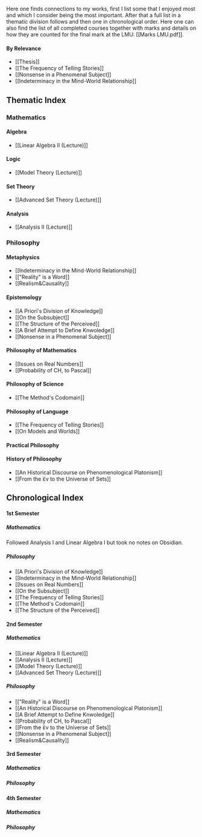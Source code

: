 Here one finds connections to my works, first I list some that I enjoyed most and which I consider being the most important. After that a full list in a thematic division follows and then one in chronological order.
Here one can also find the list of all completed courses together with marks and details on how they are counted for the final mark at the LMU: [[Marks LMU.pdf]].
#### By Relevance
- [[Thesis]]
- [[The Frequency of Telling Stories]]
- [[Nonsense in a Phenomenal Subject]]
- [[Indeterminacy in the Mind-World Relationship]]
## Thematic Index
### Mathematics
#### Algebra
- [[Linear Algebra II (Lecture)]]
#### Logic
- [[Model Theory (Lecture)]]
#### Set Theory
- [[Advanced Set Theory (Lecture)]]
#### Analysis
- [[Analysis II (Lecture)]]
### Philosophy

#### Metaphysics
- [[Indeterminacy in the Mind-World Relationship]]
- [["Reality" is a Word]]
- [[Realism&Causality]]
#### Epistemology
- [[A Priori's Division of Knowledge]]
- [[On the Subsubject]]
- [[The Structure of the Perceived]]
- [[A Brief Attempt to Define Knwoledge]]
- [[Nonsense in a Phenomenal Subject]]
#### Philosophy of Mathematics
- [[Issues on Real Numbers]]
- [[Probability of CH, to Pascal]]
#### Philosophy of Science
- [[The Method's Codomain]]
#### Philosophy of Language
- [[The Frequency of Telling Stories]]
- [[On Models and Worlds]]
#### Practical Philosophy

#### History of Philosophy
- [[An Historical Discourse on Phenomenological Platonism]]
- [[From the ἕν to the Universe of Sets]]
## Chronological Index
#### 1st Semester
##### Mathematics
Followed Analysis I and Linear Algebra I but took no notes on Obsidian.
##### Philosophy
- [[A Priori's Division of Knowledge]]
- [[Indeterminacy in the Mind-World Relationship]]
- [[Issues on Real Numbers]]
- [[On the Subsubject]]
- [[The Frequency of Telling Stories]]
- [[The Method's Codomain]]
- [[The Structure of the Perceived]]
#### 2nd Semester
##### Mathematics
- [[Linear Algebra II (Lecture)]]
- [[Analysis II (Lecture)]]
- [[Model Theory (Lecture)]]
- [[Advanced Set Theory (Lecture)]]
##### Philosophy
- [["Reality" is a Word]]
- [[An Historical Discourse on Phenomenological Platonism]]
- [[A Brief Attempt to Define Knwoledge]]
- [[Probability of CH, to Pascal]]
- [[From the ἕν to the Universe of Sets]]
- [[Nonsense in a Phenomenal Subject]]
- [[Realism&Causality]]
#### 3rd Semester
##### Mathematics
##### Philosophy

#### 4th Semester
##### Mathematics
##### Philosophy